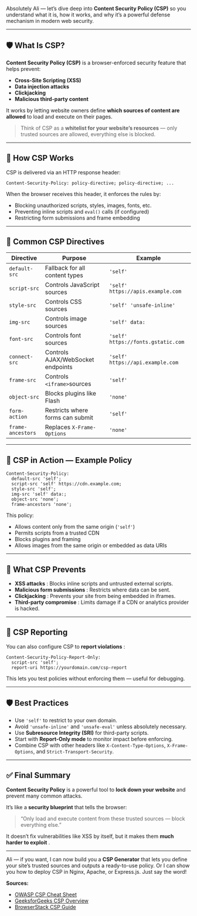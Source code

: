 Absolutely Ali — let’s dive deep into **Content Security Policy (CSP)** so you understand what it is, how it works, and why it’s a powerful defense mechanism in modern web security.

---

## 🛡️ What Is CSP?

**Content Security Policy (CSP)** is a browser-enforced security feature that helps prevent:

- **Cross-Site Scripting (XSS)**
- **Data injection attacks**
- **Clickjacking**
- **Malicious third-party content**

It works by letting website owners define **which sources of content are allowed** to load and execute on their pages.

> Think of CSP as a **whitelist for your website’s resources** — only trusted sources are allowed, everything else is blocked.

---

## 🧠 How CSP Works

CSP is delivered via an HTTP response header:

```http
Content-Security-Policy: policy-directive; policy-directive; ...
```

When the browser receives this header, it enforces the rules by:

- Blocking unauthorized scripts, styles, images, fonts, etc.
- Preventing inline scripts and `eval()` calls (if configured)
- Restricting form submissions and frame embedding

---

## 🧰 Common CSP Directives

| Directive         | Purpose                           | Example                            |
| ----------------- | --------------------------------- | ---------------------------------- |
| `default-src`     | Fallback for all content types    | `'self'`                           |
| `script-src`      | Controls JavaScript sources       | `'self' https://apis.example.com`  |
| `style-src`       | Controls CSS sources              | `'self' 'unsafe-inline'`           |
| `img-src`         | Controls image sources            | `'self' data:`                     |
| `font-src`        | Controls font sources             | `'self' https://fonts.gstatic.com` |
| `connect-src`     | Controls AJAX/WebSocket endpoints | `'self' https://api.example.com`   |
| `frame-src`       | Controls `<iframe>`sources        | `'self'`                           |
| `object-src`      | Blocks plugins like Flash         | `'none'`                           |
| `form-action`     | Restricts where forms can submit  | `'self'`                           |
| `frame-ancestors` | Replaces `X-Frame-Options`        | `'none'`                           |

---

## 🔐 CSP in Action — Example Policy

```http
Content-Security-Policy:
  default-src 'self';
  script-src 'self' https://cdn.example.com;
  style-src 'self';
  img-src 'self' data:;
  object-src 'none';
  frame-ancestors 'none';
```

This policy:

- Allows content only from the same origin (`'self'`)
- Permits scripts from a trusted CDN
- Blocks plugins and framing
- Allows images from the same origin or embedded as data URIs

---

## 🚨 What CSP Prevents

- **XSS attacks** : Blocks inline scripts and untrusted external scripts.
- **Malicious form submissions** : Restricts where data can be sent.
- **Clickjacking** : Prevents your site from being embedded in iframes.
- **Third-party compromise** : Limits damage if a CDN or analytics provider is hacked.

---

## 🧪 CSP Reporting

You can also configure CSP to **report violations** :

```http
Content-Security-Policy-Report-Only:
  script-src 'self';
  report-uri https://yourdomain.com/csp-report
```

This lets you test policies without enforcing them — useful for debugging.

---

## 🛡 Best Practices

- Use `'self'` to restrict to your own domain.
- Avoid `'unsafe-inline'` and `'unsafe-eval'` unless absolutely necessary.
- Use **Subresource Integrity (SRI)** for third-party scripts.
- Start with **Report-Only mode** to monitor impact before enforcing.
- Combine CSP with other headers like `X-Content-Type-Options`, `X-Frame-Options`, and `Strict-Transport-Security`.

---

## ✅ Final Summary

**Content Security Policy** is a powerful tool to **lock down your website** and prevent many common attacks.

It’s like a **security blueprint** that tells the browser:

> “Only load and execute content from these trusted sources — block everything else.”

It doesn’t fix vulnerabilities like XSS by itself, but it makes them **much harder to exploit** .

---

Ali — if you want, I can now build you a **CSP Generator** that lets you define your site’s trusted sources and outputs a ready-to-use policy. Or I can show you how to deploy CSP in Nginx, Apache, or Express.js. Just say the word!

**Sources:**

- [OWASP CSP Cheat Sheet](https://cheatsheetseries.owasp.org/cheatsheets/Content_Security_Policy_Cheat_Sheet.html)
- [GeeksforGeeks CSP Overview](https://www.geeksforgeeks.org/javascript/content-security-policy-csp/)
- [BrowserStack CSP Guide](https://www.browserstack.com/guide/content-security-policy)
